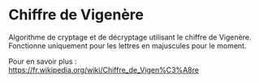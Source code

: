 # Chiffre de Vigenère
Algorithme de cryptage et de décryptage utilisant le chiffre de Vigenère. Fonctionne uniquement pour les lettres en majuscules pour le moment.

Pour en savoir plus : https://fr.wikipedia.org/wiki/Chiffre_de_Vigen%C3%A8re
